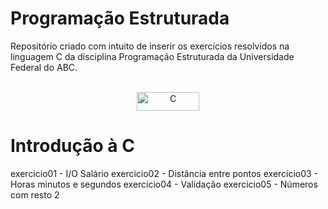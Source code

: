 # Programação Estruturada 

Repositório criado com intuito de inserir os exercícios resolvidos na linguagem C da disciplina Programação Estruturada da Universidade Federal do ABC. 

<div style="display: inline_block" align="center"><br>
 <img align="center" alt="C" height="30" width="100" src="https://img.shields.io/badge/C-00599C?style=for-the-badge&logo=c&logoColor=white">
</div>

# Introdução à C
exercicio01 - I/O Salário
exercicio02 - Distância entre pontos
exercicio03 - Horas minutos e segundos
exercicio04 - Validação
exercicio05 - Números com resto 2

